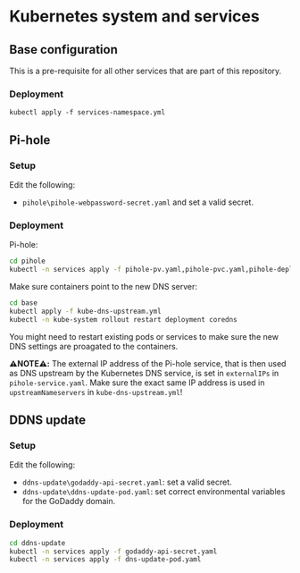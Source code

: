 # Kubernetes system and services
## Base configuration
This is a pre-requisite for all other services that are part of this repository.
### Deployment
```
kubectl apply -f services-namespace.yml
```
## Pi-hole

### Setup
Edit the following:
- `pihole\pihole-webpassword-secret.yaml` and set a valid secret.

### Deployment
Pi-hole:
```sh
cd pihole
kubectl -n services apply -f pihole-pv.yaml,pihole-pvc.yaml,pihole-deployment.yaml,pihole-service.yaml,pihole-webpassword-secret.yaml
```
Make sure containers point to the new DNS server:
```sh
cd base
kubectl apply -f kube-dns-upstream.yml
kubectl -n kube-system rollout restart deployment coredns
```
You might need to restart existing pods or services to make sure the new DNS settings are proagated to the containers.

**:warning:NOTE:warning::** The external IP address of the Pi-hole service, that is then used as DNS upstream by the Kubernetes DNS service, is set in `externalIPs` in `pihole-service.yaml`. Make sure the exact same IP address is used in `upstreamNameservers` in `kube-dns-upstream.yml`!

## DDNS update
### Setup
Edit the following:
- `ddns-update\godaddy-api-secret.yaml`: set a valid secret.
- `ddns-update\ddns-update-pod.yaml`: set correct environmental variables for the GoDaddy domain.

### Deployment
```sh
cd ddns-update
kubectl -n services apply -f godaddy-api-secret.yaml
kubectl -n services apply -f dns-update-pod.yaml
```
